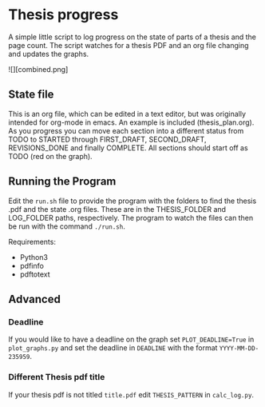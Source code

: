 # Thesis progress

A simple little script to log progress on the state of parts of a thesis and the page count. The script watches for a thesis PDF and an org file changing and updates the graphs.

![][combined.png]

## State file

This is an org file, which can be edited in a text editor, but was originally intended for org-mode in emacs. An example is included (thesis_plan.org). As you progress you can move each section into a different status from TODO to STARTED through FIRST_DRAFT, SECOND_DRAFT, REVISIONS_DONE and finally COMPLETE. All sections should start off as TODO (red on the graph).

## Running the Program

Edit the `run.sh` file to provide the program with the folders to find the thesis .pdf and the state .org files. These are in the THESIS_FOLDER and LOG_FOLDER paths, respectively. The program to watch the files can then be run with the command `./run.sh`.

Requirements:

- Python3
- pdfinfo
- pdftotext

## Advanced

### Deadline

If you would like to have a deadline on the graph set `PLOT_DEADLINE=True` in `plot_graphs.py` and set the deadline in `DEADLINE` with the format `YYYY-MM-DD-235959`.

### Different Thesis pdf title

If your thesis pdf is not titled `title.pdf` edit `THESIS_PATTERN` in `calc_log.py`.